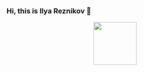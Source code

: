 ### Hi, this is Ilya Reznikov 👋

<div id="header" align="center">
  <img src="https://media.giphy.com/media/EauwThrXwq0EWngOcT/giphy.gif" width="100"/> 
</div>

<div id="badges" align="center">
  <img src="https://komarev.com/ghpvc/?username=Ilya-Reznikov60&style=flat-square&color=blue" alt=""/>
</div>
<!--
**Ilya-Reznikov60/Ilya-Reznikov60** is a ✨ _special_ ✨ repository because its `README.md` (this file) appears on your GitHub profile.

Here are some ideas to get you started:

- 🔭 I’m currently working on ...
- 🌱 I’m currently learning ...
- 👯 I’m looking to collaborate on ...
- 🤔 I’m looking for help with ...
- 💬 Ask me about ...
- 📫 How to reach me: ...
- 😄 Pronouns: ...
- ⚡ Fun fact: ...
-->
